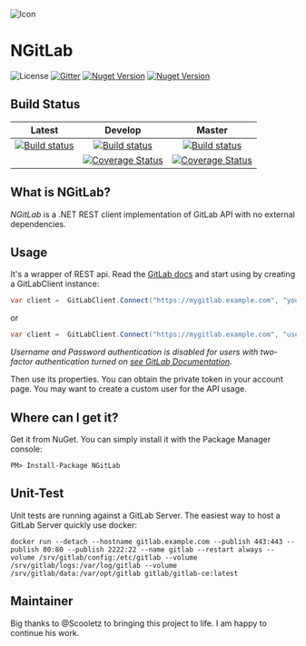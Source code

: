 ![Icon](https://raw.githubusercontent.com/Franklin89/NGitLab/feature/UnitTests/docs/img/package_icon.png)

# NGitLab

![License](https://img.shields.io/github/license/franklin89/NGitLab.svg)
[![Gitter](https://badges.gitter.im/JoinChat.svg)](https://gitter.im/ML-Software/NGitLab?utm_source=badge&utm_medium=badge&utm_campaign=pr-badge&utm_content=badge)
[![Nuget Version](https://img.shields.io/nuget/v/NGitLab.svg)](https://www.nuget.org/packages/NGitLab/)
[![Nuget Version](https://img.shields.io/nuget/vpre/NGitLab.svg)](https://www.nuget.org/packages/NGitLab/)

## Build Status

|Latest|Develop|Master|
|:--:|:--:|:--:|
|[![Build status](https://ci.appveyor.com/api/projects/status/4sufsyhxh9m7ga6g?svg=true)](https://ci.appveyor.com/project/Franklin89/ngitlab)|[![Build status](https://ci.appveyor.com/api/projects/status/4sufsyhxh9m7ga6g/branch/develop?svg=true)](https://ci.appveyor.com/project/Franklin89/ngitlab/branch/develop)|[![Build status](https://ci.appveyor.com/api/projects/status/4sufsyhxh9m7ga6g/branch/master?svg=true)](https://ci.appveyor.com/project/Franklin89/ngitlab/branch/master)
||[![Coverage Status](https://coveralls.io/repos/github/Franklin89/NGitLab/badge.svg?branch=develop)](https://coveralls.io/github/Franklin89/NGitLab?branch=develop)|[![Coverage Status](https://coveralls.io/repos/github/Franklin89/NGitLab/badge.svg?branch=master)](https://coveralls.io/github/Franklin89/NGitLab?branch=master)|

## What is NGitLab?

*NGitLab* is a .NET REST client implementation of GitLab API with no external dependencies.

## Usage

It's a wrapper of REST api. Read the [GitLab docs](https://github.com/gitlabhq/gitlabhq/tree/master/doc/api) and start using by creating a GitLabClient instance:

```csharp
var client =  GitLabClient.Connect("https://mygitlab.example.com", "your_private_token");
```

or

```cs
var client =  GitLabClient.Connect("https://mygitlab.example.com", "username", "password");
```

_Username and Password authentication is disabled for users with two-factor authentication turned on [see GitLab Documentation](https://docs.gitlab.com/ce/api/session.html)._

Then use its properties. You can obtain the private token in your account page. You may want to create a custom user for the API usage.

## Where can I get it?

Get it from NuGet. You can simply install it with the Package Manager console:

    PM> Install-Package NGitLab
    
## Unit-Test

Unit tests are running against a GitLab Server. The easiest way to host a GitLab Server quickly use docker:

```
docker run --detach --hostname gitlab.example.com --publish 443:443 --publish 80:80 --publish 2222:22 --name gitlab --restart always --volume /srv/gitlab/config:/etc/gitlab --volume /srv/gitlab/logs:/var/log/gitlab --volume /srv/gitlab/data:/var/opt/gitlab gitlab/gitlab-ce:latest
```

## Maintainer

Big thanks to @Scooletz to bringing this project to life. I am happy to continue his work.
